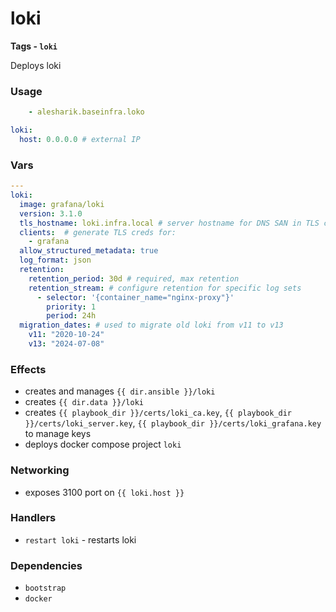 # loki
__Tags - `loki`__

Deploys loki

### Usage
```yaml
    - alesharik.baseinfra.loko
```
```yaml
loki:
  host: 0.0.0.0 # external IP
```

### Vars
```yaml
---
loki:
  image: grafana/loki
  version: 3.1.0
  tls_hostname: loki.infra.local # server hostname for DNS SAN in TLS cert
  clients:  # generate TLS creds for:
    - grafana
  allow_structured_metadata: true
  log_format: json
  retention:
    retention_period: 30d # required, max retention
    retention_stream: # configure retention for specific log sets
      - selector: '{container_name="nginx-proxy"}'
        priority: 1
        period: 24h
  migration_dates: # used to migrate old loki from v11 to v13
    v11: "2020-10-24"
    v13: "2024-07-08"
```

### Effects
- creates and manages `{{ dir.ansible }}/loki`
- creates `{{ dir.data }}/loki`
- creates `{{ playbook_dir }}/certs/loki_ca.key`, `{{ playbook_dir }}/certs/loki_server.key`, `{{ playbook_dir }}/certs/loki_grafana.key` to manage keys
- deploys docker compose project `loki`

### Networking
- exposes 3100 port on `{{ loki.host }}`

### Handlers
- `restart loki` - restarts loki

### Dependencies
- `bootstrap`
- `docker`